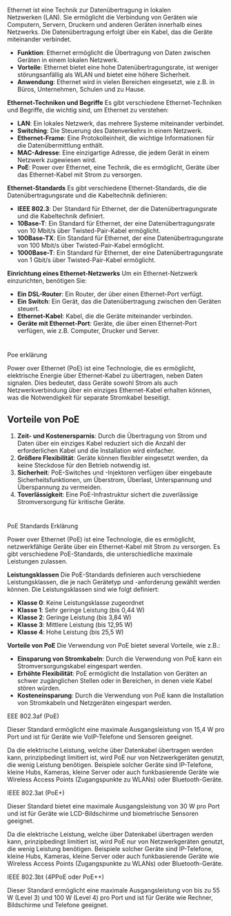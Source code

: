 
Ethernet ist eine Technik zur Datenübertragung in lokalen Netzwerken (LAN). Sie ermöglicht die Verbindung von Geräten wie Computern, Servern, Druckern und anderen Geräten innerhalb eines Netzwerks. Die Datenübertragung erfolgt über ein Kabel, das die Geräte miteinander verbindet.

- **Funktion**: Ethernet ermöglicht die Übertragung von Daten zwischen Geräten in einem lokalen Netzwerk.
- **Vorteile**: Ethernet bietet eine hohe Datenübertragungsrate, ist weniger störungsanfällig als WLAN und bietet eine höhere Sicherheit.
- **Anwendung**: Ethernet wird in vielen Bereichen eingesetzt, wie z.B. in Büros, Unternehmen, Schulen und zu Hause.

**Ethernet-Techniken und Begriffe** Es gibt verschiedene Ethernet-Techniken und Begriffe, die wichtig sind, um Ethernet zu verstehen:

- **LAN**: Ein lokales Netzwerk, das mehrere Systeme miteinander verbindet.
- **Switching**: Die Steuerung des Datenverkehrs in einem Netzwerk.
- **Ethernet-Frame**: Eine Protokolleinheit, die wichtige Informationen für die Datenübermittlung enthält.
- **MAC-Adresse**: Eine einzigartige Adresse, die jedem Gerät in einem Netzwerk zugewiesen wird.
- **PoE**: Power over Ethernet, eine Technik, die es ermöglicht, Geräte über das Ethernet-Kabel mit Strom zu versorgen.

**Ethernet-Standards** Es gibt verschiedene Ethernet-Standards, die die Datenübertragungsrate und die Kabeltechnik definieren:

- **IEEE 802.3**: Der Standard für Ethernet, der die Datenübertragungsrate und die Kabeltechnik definiert.
- **10Base-T**: Ein Standard für Ethernet, der eine Datenübertragungsrate von 10 Mbit/s über Twisted-Pair-Kabel ermöglicht.
- **100Base-TX**: Ein Standard für Ethernet, der eine Datenübertragungsrate von 100 Mbit/s über Twisted-Pair-Kabel ermöglicht.
- **1000Base-T**: Ein Standard für Ethernet, der eine Datenübertragungsrate von 1 Gbit/s über Twisted-Pair-Kabel ermöglicht.

**Einrichtung eines Ethernet-Netzwerks** Um ein Ethernet-Netzwerk einzurichten, benötigen Sie:

- **Ein DSL-Router**: Ein Router, der über einen Ethernet-Port verfügt.
- **Ein Switch**: Ein Gerät, das die Datenübertragung zwischen den Geräten steuert.
- **Ethernet-Kabel**: Kabel, die die Geräte miteinander verbinden.
- **Geräte mit Ethernet-Port**: Geräte, die über einen Ethernet-Port verfügen, wie z.B. Computer, Drucker und Server.




# 

Poe erklärung

Power over Ethernet (PoE) ist eine Technologie, die es ermöglicht, elektrische Energie über Ethernet-Kabel zu übertragen, neben Daten signalen. Dies bedeutet, dass Geräte sowohl Strom als auch Netzwerkverbindung über ein einziges Ethernet-Kabel erhalten können, was die Notwendigkeit für separate Stromkabel beseitigt.

## Vorteile von PoE

1. **Zeit- und Kostenersparnis**: Durch die Übertragung von Strom und Daten über ein einziges Kabel reduziert sich die Anzahl der erforderlichen Kabel und die Installation wird einfacher.
2. **Größere Flexibilität**: Geräte können flexibler eingesetzt werden, da keine Steckdose für den Betrieb notwendig ist.
3. **Sicherheit**: PoE-Switches und -Injektoren verfügen über eingebaute Sicherheitsfunktionen, um Überstrom, Überlast, Unterspannung und Überspannung zu vermeiden.
4. **Toverlässigkeit**: Eine PoE-Infrastruktur sichert die zuverlässige Stromversorgung für kritische Geräte.

# 

PoE Standards Erklärung

Power over Ethernet (PoE) ist eine Technologie, die es ermöglicht, netzwerkfähige Geräte über ein Ethernet-Kabel mit Strom zu versorgen. Es gibt verschiedene PoE-Standards, die unterschiedliche maximale Leistungen zulassen.


**Leistungsklassen** Die PoE-Standards definieren auch verschiedene Leistungsklassen, die je nach Gerätetyp und -anforderung gewählt werden können. Die Leistungsklassen sind wie folgt definiert:

- **Klasse 0**: Keine Leistungsklasse zugeordnet
- **Klasse 1**: Sehr geringe Leistung (bis 0,44 W)
- **Klasse 2**: Geringe Leistung (bis 3,84 W)
- **Klasse 3**: Mittlere Leistung (bis 12,95 W)
- **Klasse 4**: Hohe Leistung (bis 25,5 W)

**Vorteile von PoE** Die Verwendung von PoE bietet several Vorteile, wie z.B.:

- **Einsparung von Stromkabeln**: Durch die Verwendung von PoE kann ein Stromversorgungskabel eingespart werden.
- **Erhöhte Flexibilität**: PoE ermöglicht die Installation von Geräten an schwer zugänglichen Stellen oder in Bereichen, in denen viele Kabel stören würden.
- **Kosteneinsparung**: Durch die Verwendung von PoE kann die Installation von Stromkabeln und Netzgeräten eingespart werden.


EEE 802.3af (PoE)

Dieser Standard ermöglicht eine maximale Ausgangsleistung von 15,4 W pro Port und ist für Geräte wie VoIP-Telefone und Sensoren geeignet.

Da die elektrische Leistung, welche über Datenkabel übertragen werden kann, prinzipbedingt limitiert ist, wird PoE nur von Netzwerkgeräten genutzt, die wenig Leistung benötigen. Beispiele solcher Geräte sind IP-Telefone, kleine Hubs, Kameras, kleine Server oder auch funkbasierende Geräte wie Wireless Access Points (Zugangspunkte zu WLANs) oder Bluetooth-Geräte.


IEEE 802.3at (PoE+)

Dieser Standard bietet eine maximale Ausgangsleistung von 30 W pro Port und ist für Geräte wie LCD-Bildschirme und biometrische Sensoren geeignet.

Da die elektrische Leistung, welche über Datenkabel übertragen werden kann, prinzipbedingt limitiert ist, wird PoE nur von Netzwerkgeräten genutzt, die wenig Leistung benötigen. Beispiele solcher Geräte sind IP-Telefone, kleine Hubs, Kameras, kleine Server oder auch funkbasierende Geräte wie Wireless Access Points (Zugangspunkte zu WLANs) oder Bluetooth-Geräte.


IEEE 802.3bt (4PPoE oder PoE++)

Dieser Standard ermöglicht eine maximale Ausgangsleistung von bis zu 55 W (Level 3) und 100 W (Level 4) pro Port und ist für Geräte wie Rechner, Bildschirme und Telefone geeignet.

